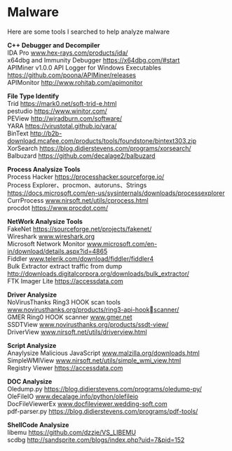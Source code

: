 # Malware
Here are some tools I searched to help analyze malware

**C++ Debugger and Decompiler**  
IDA Pro www.hex-rays.com/products/ida/  
x64dbg and Immunity Debugger https://x64dbg.com/#start  
APIMiner v1.0.0 API Logger for Windows Executables https://github.com/poona/APIMiner/releases  
APIMonitor http://www.rohitab.com/apimonitor    

**File Type Identify**  
Trid https://mark0.net/soft-trid-e.html  
pestudio https://www.winitor.com/  
PEView http://wjradburn.com/software/  
YARA https://virustotal.github.io/yara/  
BinText http://b2b-download.mcafee.com/products/tools/foundstone/bintext303.zip  
XorSearch https://blog.didierstevens.com/programs/xorsearch/  
Balbuzard https://github.com/decalage2/balbuzard  

**Process Analysize Tools**    
Process Hacker https://processhacker.sourceforge.io/  
Process Explorer、procmon、autoruns、Strings https://docs.microsoft.com/en-us/sysinternals/downloads/processexplorer  
CurrProcess www.nirsoft.net/utils/cprocess.html  
procdot https://www.procdot.com/  

**NetWork Analysize Tools**  
FakeNet https://sourceforge.net/projects/fakenet/  
Wireshark www.wireshark.org  
Microsoft Network Monitor www.microsoft.com/en-in/download/details.aspx?id=4865  
Fiddler www.telerik.com/download/fiddler/fiddler4  
Bulk Extractor extract traffic from dump http://downloads.digitalcorpora.org/downloads/bulk_extractor/  
FTK Imager Lite https://accessdata.com  

**Driver Analysize**  
NoVirusThanks  Ring3 HOOK scan tools  www.novirusthanks.org/products/ring3-api-hookscanner/  
GMER  Ring0 HOOK scanner www.gmer.net  
SSDTView www.novirusthanks.org/products/ssdt-view/  
DriverView www.nirsoft.net/utils/driverview.html  

**Script Analysize**  
Anaylysize Malicious JavaScript www.malzilla.org/downloads.html  
SimpleWMIView www.nirsoft.net/utils/simple_wmi_view.html  
Registry Viewer https://accessdata.com  
  

**DOC Analysize**  
Oledump.py https://blog.didierstevens.com/programs/oledump-py/  
OleFileIO www.decalage.info/python/olefileio  
DocFileViewerEx www.docfileviewer.wedding-soft.com  
pdf-parser.py https://blog.didierstevens.com/programs/pdf-tools/

**ShellCode Analysize**  
libemu https://github.com/dzzie/VS_LIBEMU  
scdbg http://sandsprite.com/blogs/index.php?uid=7&pid=152


